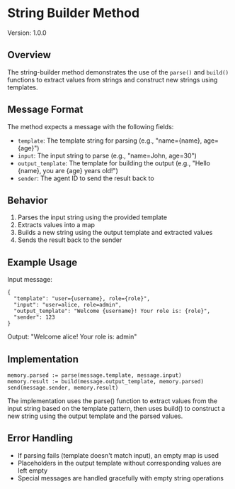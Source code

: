 # String Builder Method

Version: 1.0.0

## Overview

The string-builder method demonstrates the use of the `parse()` and `build()` functions to extract values from strings and construct new strings using templates.

## Message Format

The method expects a message with the following fields:
- `template`: The template string for parsing (e.g., "name={name}, age={age}")
- `input`: The input string to parse (e.g., "name=John, age=30")
- `output_template`: The template for building the output (e.g., "Hello {name}, you are {age} years old!")
- `sender`: The agent ID to send the result back to

## Behavior

1. Parses the input string using the provided template
2. Extracts values into a map
3. Builds a new string using the output template and extracted values
4. Sends the result back to the sender

## Example Usage

Input message:
```
{
  "template": "user={username}, role={role}",
  "input": "user=alice, role=admin",
  "output_template": "Welcome {username}! Your role is: {role}",
  "sender": 123
}
```

Output: "Welcome alice! Your role is: admin"

## Implementation

```
memory.parsed := parse(message.template, message.input)
memory.result := build(message.output_template, memory.parsed)
send(message.sender, memory.result)
```

The implementation uses the parse() function to extract values from the input string based on the template pattern, then uses build() to construct a new string using the output template and the parsed values.

## Error Handling

- If parsing fails (template doesn't match input), an empty map is used
- Placeholders in the output template without corresponding values are left empty
- Special messages are handled gracefully with empty string operations